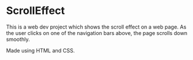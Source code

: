 # ScrollEffect
This is a web dev project which shows the scroll effect on a web page. As the user clicks on one of the navigation bars above, the page scrolls down smoothly.

Made using HTML and CSS.
